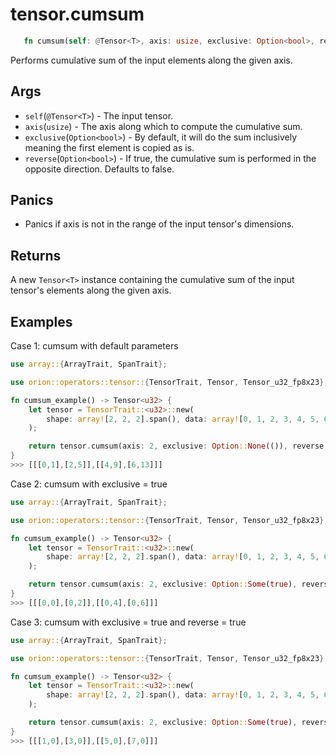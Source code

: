 # tensor.cumsum

```rust 
   fn cumsum(self: @Tensor<T>, axis: usize, exclusive: Option<bool>, reverse: Option<bool>) -> Tensor<usize>;
```

Performs cumulative sum of the input elements along the given axis.

## Args

* `self`(`@Tensor<T>`) - The input tensor.
* `axis`(`usize`) - The axis along which to compute the cumulative sum.
* `exclusive`(`Option<bool>`) - By default, it will do the sum inclusively meaning the first element is copied as is.
* `reverse`(`Option<bool>`) - If true, the cumulative sum is performed in the opposite direction. Defaults to false.   

## Panics

* Panics if axis is not in the range of the input tensor's dimensions.

## Returns 

A new `Tensor<T>` instance containing the cumulative sum of the input tensor's elements along the given axis.

## Examples

Case 1: cumsum with default parameters

```rust
use array::{ArrayTrait, SpanTrait};

use orion::operators::tensor::{TensorTrait, Tensor, Tensor_u32_fp8x23};

fn cumsum_example() -> Tensor<u32> {
    let tensor = TensorTrait::<u32>::new(
        shape: array![2, 2, 2].span(), data: array![0, 1, 2, 3, 4, 5, 6, 7].span(),
    );

    return tensor.cumsum(axis: 2, exclusive: Option::None(()), reverse: Option::None(()));
}
>>> [[[0,1],[2,5]],[[4,9],[6,13]]]
```

Case 2: cumsum with exclusive = true

```rust
use array::{ArrayTrait, SpanTrait};

use orion::operators::tensor::{TensorTrait, Tensor, Tensor_u32_fp8x23};

fn cumsum_example() -> Tensor<u32> {
    let tensor = TensorTrait::<u32>::new(
        shape: array![2, 2, 2].span(), data: array![0, 1, 2, 3, 4, 5, 6, 7].span(),
    );

    return tensor.cumsum(axis: 2, exclusive: Option::Some(true), reverse: Option::None(()));
}
>>> [[[0,0],[0,2]],[[0,4],[0,6]]]
```

Case 3: cumsum with exclusive = true and reverse = true

```rust
use array::{ArrayTrait, SpanTrait};

use orion::operators::tensor::{TensorTrait, Tensor, Tensor_u32_fp8x23};

fn cumsum_example() -> Tensor<u32> {
    let tensor = TensorTrait::<u32>::new(
        shape: array![2, 2, 2].span(), data: array![0, 1, 2, 3, 4, 5, 6, 7].span(),
    );

    return tensor.cumsum(axis: 2, exclusive: Option::Some(true), reverse: Option::Some(true));
}
>>> [[[1,0],[3,0]],[[5,0],[7,0]]]
```
